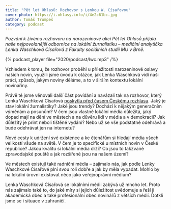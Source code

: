 ```yaml
---
title: "Pět let Ohlasů: Rozhovor s Lenkou W. Císařovou"
cover-photo: https://i.ohlasy.info/i/4e2c61bc.jpg
author: Tomáš Trumpeš
category: podcast
---
```


*Pozvání k živému rozhovoru na narozeninové akci Pět let Ohlasů přijala naše nejpovolanější odbornice na lokální žurnalistiku – mediální analytička Lenka Waschková Císařová z Fakulty sociálních studií MU v Brně.*

{% podcast_player file="2020/podcast/lwc.mp3" /%}

Vzhledem k tomu, že rozhovor proběhl u příležitosti narozeninové oslavy našich novin, využili jsme úvodu k otázce, jak Lenka Waschková vidí naši práci, způsob, jakým noviny děláme, a to v širším kontextu lokální novinařiny.

Právě té jsme věnovali další část povídání a navázali tak na rozhovor, který Lenka Waschková Císařová [poskytla před časem Českému rozhlasu](https://www.irozhlas.cz/zpravy-domov/regionalni-lokalni-noviny-media-denik-lenka-cisarova_2002030630_jab). Jaký je stav lokální žurnalistiky? Jaké jsou trendy? Dochází k nějakým generačním výměnám a posunům? V čem jsou vlastně lokální média důležitá, jaký dopad mají na dění ve městech a na důvěru lidí v média a v demokracii? Jak důležitý je print neboli tištěné vydání? Nebo už se vše podstatné odehrává a bude odehrávat jen na internetu?

Nové cesty k udržení své existence a ke čtenářům si hledají média všech velikostí všude na světě. V čem je to specifické u místních novin v České republice? Jakou kvalitu si lokální média drží? Co jsou to takzvané zpravodajské pouště a jak rozšířené jsou na našem území? 

Ve městech existují také radniční média – zajímalo nás, jak podle Lenky Waschkové Císařové plní svou roli dobře a jak by měla vypadat. Mohlo by na lokální úrovni existovat něco jako veřejnoprávní médium?

Lenka Waschková Císařová se lokálními médii zabývá už mnoho let. Proto nás zajímalo také to, do jaké míry si jejich důležitost uvědomuje a řeší ji akademická obec a také profesionální obec novinářů z větších médií. Dotkli jsme se i situace v zahraničí.
